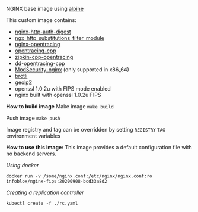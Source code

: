 NGINX base image using [alpine](https://www.alpinelinux.org/)

This custom image contains:

- [nginx-http-auth-digest](https://github.com/atomx/nginx-http-auth-digest)
- [ngx_http_substitutions_filter_module](https://github.com/yaoweibin/ngx_http_substitutions_filter_module)
- [nginx-opentracing](https://github.com/opentracing-contrib/nginx-opentracing)
- [opentracing-cpp](https://github.com/opentracing/opentracing-cpp)
- [zipkin-cpp-opentracing](https://github.com/rnburn/zipkin-cpp-opentracing)
- [dd-opentracing-cpp](https://github.com/DataDog/dd-opentracing-cpp)
- [ModSecurity-nginx](https://github.com/SpiderLabs/ModSecurity-nginx) (only supported in x86_64)
- [brotli](https://github.com/google/brotli)
- [geoip2](https://github.com/leev/ngx_http_geoip2_module)
- openssl 1.0.2u with FIPS mode enabled
- nginx built with openssl 1.0.2u FIPS

**How to build image**
Make image 
`make build`

Push image
`make push`

Image registry and tag can be overridden by setting `REGISTRY` `TAG` environment variables


**How to use this image:**
This image provides a default configuration file with no backend servers.

_Using docker_

```console
docker run -v /some/nginx.conf:/etc/nginx/nginx.conf:ro infoblox/nginx-fips:20200908-bcd33a8d2
```

_Creating a replication controller_

```console
kubectl create -f ./rc.yaml
```
